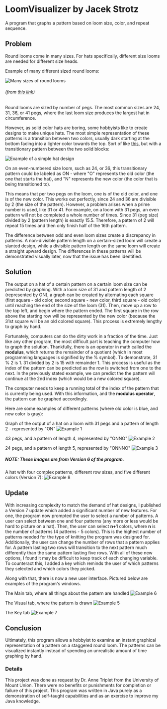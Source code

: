 # LoomVisualizer by Jacek Strotz

A program that graphs a pattern based on loom size, color, and repeat sequence.

## Problem

Round looms come in many sizes. For hats specifically, different size looms are needed for different size heads.

Example of many different sized round looms:

![Many sizes of round looms](/images/Looms.jpeg)
###### (from [this link](https://www.google.com/url?sa=i&url=https%3A%2F%2Fwww.amazon.com%2FNovelinks-Round-Knitting-Looms-Set%2Fdp%2FB07H89TC2C&psig=AOvVaw13cxREyfcUuM3pz2gw1m7q&ust=1644463997578000&source=images&cd=vfe&ved=0CAwQjhxqFwoTCKDa_PXX8fUCFQAAAAAdAAAAABAE))

Round looms are sized by number of pegs. The most common sizes are 24, 31, 36, or 41 pegs, where the last loom size produces the largest hat in circumference.

However, as solid color hats are boring, some hobbyists like to create designs to make unique hats. The most simple representation of these patterns is a transition
between two colors, usually dark starting at the bottom fading into a lighter color towards the top. Sort of like [this](https://www.google.com/url?sa=i&url=https%3A%2F%2Fwww.facebook.com%2Floomknittinglane%2F&psig=AOvVaw1F14fNRpxDZubVXGO9-TES&ust=1644465057617000&source=images&cd=vfe&ved=0CAwQjhxqFwoTCOCs-fbb8fUCFQAAAAAdAAAAABAF),
but with a transitionary pattern between the two solid blocks:

![Example of a simple hat design](/images/Example1.jpeg)

On an even-numbered size loom, such as 24, or 36, this transitionary pattern could be labeled as ON - where "O" represents the old color (the one that starts the hat),
and "N" represents the new color (the color that is being transitioned to).

This means that per two pegs on the loom, one is of the old color, and one is of the new color. This works out perfectly, since 24 and 36 are divisible by 2 (the size of the pattern).
However, a problem arises when a prime number is used, like 31 or 41. For example, on a loom with 31 pegs, an even pattern will not be completed a whole number of times.
Since 31 (peg size) divided by 2 (pattern length) is exactly 15.5. Therefore, a pattern of 2 will repeat 15 times and then only finish half of the 16th pattern.

The difference between odd and even loom sizes create a discrepancy in patterns. A non-divisible pattern length on a certain-sized loom will create a slanted design,
while a divisible pattern length on the same loom will create a straight upward design. The differences in these patterns will be demonstrated visually later,
now that the issue has been identified.

## Solution

The output on a hat of a certain pattern on a certain loom size can be predicted by graphing. With a loom size of 31 and pattern length of 2 (represented by ON), 
a graph can be created by alternating each square (first square - old color, second square - new color, third square - old color) until reaching the end of the
size of the loom (31). Then, move up a row to the top left, and begin where the pattern ended. The first square in the row above the starting row will be represented
by the new color (because the 31st square will be an old colored square). This process is extremely lengthy to graph by hand.

Fortunately, computers can do the dirty work in a fraction of the time. Just like any other program, the most difficult part is teaching the computer how to graph
the solution. Thankfully, there is an operator in math called the **modulus**, which returns the remainder of a quotient (which in most programming languages is
signified by the % symbol). To demonstrate, 31 % 2 is 1. 31 divided by 2 is 15 with remainder 1. This process is useful as the index of the pattern can be predicted
as the row is switched from one to the next. In the previously stated example, we can predict the the pattern will continue at the 2nd index (which would be a new
colored square). 

The computer needs to keep a running total of the index of the pattern that is currently being used. With this information, and the **modulus operator**, the
pattern can be graphed accordingly. 

Here are some examples of different patterns (where old color is blue, and new color is gray):

Graph of the output of a hat on a loom with 31 pegs and a pattern of length 2 - represented by "ON"
![Example 1](/images/Example2.png)

43 pegs, and a pattern of length 4, represented by "ONNO"
![Example 2](/images/Example3.png)

24 pegs, and a pattern of length 5, represented by "ONNNO"
![Example 3](/images/Example4.png)

##### NOTE: These images are from Version 6 of the program.

A hat with four complex patterns, different row sizes, and five different colors (Version 7):
![Example 8](/images/Example8.png)

## Update
With increasing complexity to match the demand of hat designs, I published a Version 7 update which added a significant number of new features. For one, the program now prompted the user to select a number of patterns. A user can select between one and four patterns (any more or less would be hard to picture on a hat). Then, the user can select **n+1** colors, where **n** is the number of patterns (4 patterns - 5 colors). This is the highest number of patterns needed for the type of knitting the program was designed for. Additionally, the user can change the number of rows that a pattern applies for. A pattern lasting two rows will transition to the next pattern much differently than the same pattern lasting five rows. With all of these new options, I found it may be difficult to keep track of each changing variable. To counteract this, I added a key which reminds the user of which patterns they selected and which colors they picked.

Along with that, there is now a new user interface. Pictured below are examples of the program's windows.

The Main tab, where all things about the pattern are handled
![Example 6](/images/Example6.png)

The Visual tab, where the pattern is drawn
![Example 5](/images/Example5.png)

The Key tab
![Example 7](/images/Example7.png)

## Conclusion

Ultimately, this program allows a hobbyist to examine an instant graphical representation of a pattern on a staggered round loom. The patterns can be visualized
instantly instead of spending an unrealistic amount of time graphing by hand.

### Details
This project was done as request by Dr. Anne Triplet from the University of Mount Union. There were no benefits or punishments for completion or failure of this 
project. This program was written in Java purely as a demonstration of self-taught capabilities and as an exercise to improve my Java knowledge.
